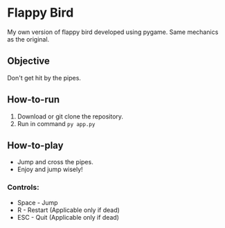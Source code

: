 # Flappy Bird
My own version of flappy bird developed using pygame. Same mechanics as the original.

## Objective
Don't get hit by the pipes.

## How-to-run
1. Download or git clone the repository.
2. Run in command ```py app.py```

## How-to-play
* Jump and cross the pipes.
* Enjoy and jump wisely!

### Controls:
* Space - Jump
* R - Restart (Applicable only if dead)
* ESC - Quit (Applicable only if dead)